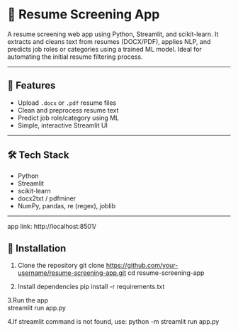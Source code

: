 # 🧠 Resume Screening App

A resume screening web app using Python, Streamlit, and scikit-learn. It extracts and cleans text from resumes (DOCX/PDF), applies NLP, and predicts job roles or categories using a trained ML model. Ideal for automating the initial resume filtering process.

---

## 🚀 Features

- Upload `.docx` or `.pdf` resume files
- Clean and preprocess resume text
- Predict job role/category using ML
- Simple, interactive Streamlit UI

---

## 🛠️ Tech Stack

- Python
- Streamlit
- scikit-learn
- docx2txt / pdfminer
- NumPy, pandas, re (regex), joblib

---
app link: http://localhost:8501/

## 🔧 Installation

1. Clone the repository 
git clone https://github.com/your-username/resume-screening-app.git
cd resume-screening-app

2. Install dependencies
pip install -r requirements.txt

3.Run the app                                                                                                                           
streamlit run app.py

4.If streamlit command is not found, use:
python -m streamlit run app.py
